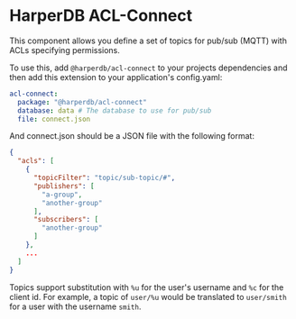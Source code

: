 # HarperDB ACL-Connect

This component allows you define a set of topics for pub/sub (MQTT) with ACLs specifying permissions.

To use this, add `@harperdb/acl-connect` to your projects dependencies and then add this extension to your application's config.yaml:
```yaml
acl-connect:
  package: "@harperdb/acl-connect"
  database: data # The database to use for pub/sub
  file: connect.json
```

And connect.json should be a JSON file with the following format:
```json
{
  "acls": [
    {
      "topicFilter": "topic/sub-topic/#",
      "publishers": [
        "a-group",
        "another-group"
      ],
      "subscribers": [
        "another-group"
      ]
    },
    ...
  ]
}
```
Topics support substitution with `%u` for the user's username and `%c` for the client id. For example, a topic of `user/%u` would be translated to `user/smith` for a user with the username `smith`.

